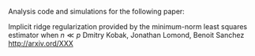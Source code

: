 Analysis code and simulations for the following paper:

Implicit ridge regularization provided by the minimum-norm least squares estimator when $n\ll p$
Dmitry Kobak, Jonathan Lomond, Benoit Sanchez
http://arxiv.ord/XXX

